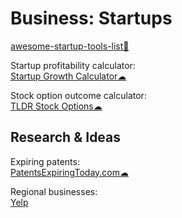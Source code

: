 # Business: Startups

[awesome-startup-tools-list💩](https://github.com/Ibexoft/awesome-startup-tools-list)

Startup profitability calculator:  
[Startup Growth Calculator☁](http://growth.tlb.org/#)

Stock option outcome calculator:  
[TLDR Stock Options☁](https://tldroptions.io/)

## Research & Ideas

Expiring patents:  
[PatentsExpiringToday.com☁](https://patentsexpiringtoday.com/)

Regional businesses:  
[Yelp](https://www.yelp.com/)
